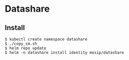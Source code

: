 # Datashare

## Install
```
$ kubectl create namespace datashare
$ ./copy_cm.sh
$ helm repo update
$ helm -n datashare install identity mosip/datashare
```
